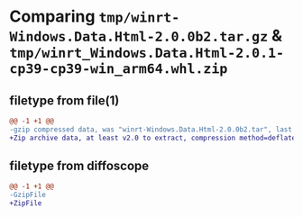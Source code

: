 # Comparing `tmp/winrt-Windows.Data.Html-2.0.0b2.tar.gz` & `tmp/winrt_Windows.Data.Html-2.0.1-cp39-cp39-win_arm64.whl.zip`

## filetype from file(1)

```diff
@@ -1 +1 @@
-gzip compressed data, was "winrt-Windows.Data.Html-2.0.0b2.tar", last modified: Sat Dec  2 18:20:43 2023, max compression
+Zip archive data, at least v2.0 to extract, compression method=deflate
```

## filetype from diffoscope

```diff
@@ -1 +1 @@
-GzipFile
+ZipFile
```

